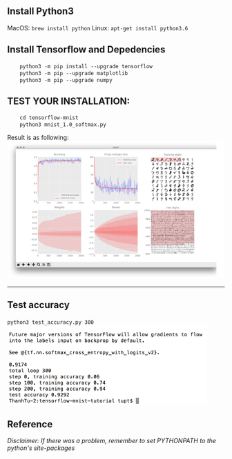 ## Install Python3

MacOS:
`brew install python`
Linux:
`apt-get install python3.6`

## Install Tensorflow and Depedencies

```
    python3 -m pip install --upgrade tensorflow
    python3 -m pip --upgrade matplotlib
    python3 -m pip --upgrade numpy
```

## TEST YOUR INSTALLATION:

```
    cd tensorflow-mnist
    python3 mnist_1.0_softmax.py
```

Result is as following:  
![Mnist visuality](mnist.png)

---

## Test accuracy

`python3 test_accuracy.py 300`
![Mnist test](mnist_test.png)

## Reference

[tensorflow slides]: https://goo.gl/Gdas41

_Disclaimer: If there was a problem, remember to set PYTHONPATH to the python's site-packages_

